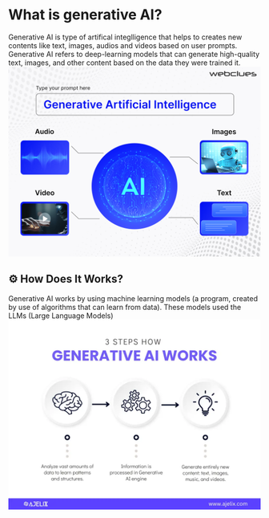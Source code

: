 # What is generative AI?
Generative AI is type of artifical integlligence that helps to creates new contents like text, images, audios and videos based on user prompts. Generative AI refers to deep-learning models that can generate high-quality text, images, and other content based on the data they were trained it.
![Generative AI](GenerativeArtificialIntelligence.png)

## ⚙️ How Does It Works?
Generative AI works by using machine learning models (a program, created by use of algorithms that can learn from data). These models used the LLMs (Large Language Models)
![How does it works](image.png)


